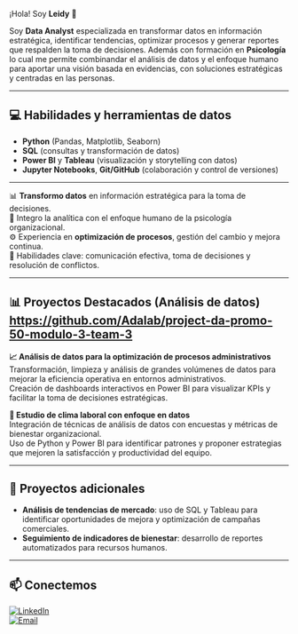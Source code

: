 
¡Hola! Soy **Leidy** 👋

Soy **Data Analyst** especializada en transformar datos en información estratégica, identificar tendencias, optimizar procesos y generar reportes que respalden la toma de decisiones. 
Además con formación en **Psicología** lo cual me permite combinandar el análisis de datos y el enfoque humano  para aportar una visión basada en evidencias, con soluciones estratégicas y centradas en las personas.

---
## 💻 Habilidades y herramientas de datos
- **Python** (Pandas, Matplotlib, Seaborn)  
- **SQL** (consultas y transformación de datos)  
- **Power BI** y **Tableau** (visualización y storytelling con datos)  
- **Jupyter Notebooks**, **Git/GitHub** (colaboración y control de versiones)

---
📊 **Transformo datos** en información estratégica para la toma de decisiones.  
🧠 Integro la analítica con el enfoque humano de la psicología organizacional.  
⚙️ Experiencia en **optimización de procesos**, gestión del cambio y mejora continua.  
💬 Habilidades clave: comunicación efectiva, toma de decisiones y resolución de conflictos.  

---
## 📊 Proyectos Destacados (Análisis de datos) https://github.com/Adalab/project-da-promo-50-modulo-3-team-3

**📈 Análisis de datos para la optimización de procesos administrativos**  
Transformación, limpieza y análisis de grandes volúmenes de datos para mejorar la eficiencia operativa en entornos administrativos.  
Creación de dashboards interactivos en Power BI para visualizar KPIs y facilitar la toma de decisiones estratégicas.  

**💼 Estudio de clima laboral con enfoque en datos**  
Integración de técnicas de análisis de datos con encuestas y métricas de bienestar organizacional.  
Uso de Python y Power BI para identificar patrones y proponer estrategias que mejoren la satisfacción y productividad del equipo.  

---

## 🌱 Proyectos adicionales
- **Análisis de tendencias de mercado**: uso de SQL y Tableau para identificar oportunidades de mejora y optimización de campañas comerciales.  
- **Seguimiento de indicadores de bienestar**: desarrollo de reportes automatizados para recursos humanos.  

---


## 📫 Conectemos
[![LinkedIn](https://img.shields.io/badge/LinkedIn-Perfil-blue?style=for-the-badge&logo=linkedin)](TU-ENLACE-DE-LINKEDIN)  
[![Email](https://img.shields.io/badge/Email-Contacto-red?style=for-the-badge&logo=gmail)](mailto:TU-CORREO@ejemplo.com)

